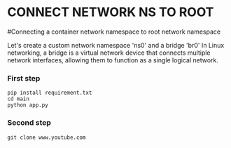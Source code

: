 # CONNECT NETWORK NS TO ROOT

#Connecting a container network namespace to root network namespace

<p>Let's create a custom network namespace 'ns0' and a bridge 'br0' In Linux networking, a bridge is a virtual network device that connects multiple network interfaces, allowing them to function as a single logical network.</p>

### First step
```
pip install requirement.txt
cd main
python app.py
```

### Second step
`git clone www.youtube.com`
